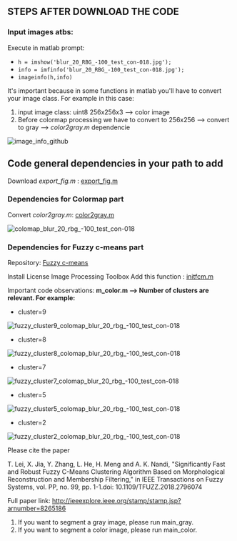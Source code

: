 ## STEPS AFTER DOWNLOAD THE CODE
### Input images atbs:
Execute in matlab prompt:


* `h = imshow('blur_20_RBG_-100_test_con-018.jpg');`
* `info = imfinfo('blur_20_RBG_-100_test_con-018.jpg');` 
* `imageinfo(h,info)`

It's important because in some functions in matlab you'll have to convert your image class. For example in this case:

1) input image class: uint8 256x256x3   --> color image 
2) Before colormap processing we have to convert to 256x256  --> convert to gray --> *color2gray.m* dependencie


![image_info_github](https://user-images.githubusercontent.com/35488726/48940049-956bf780-ef16-11e8-9791-434c1f185506.JPG)


## Code general dependencies in your path to add 
Download *export_fig.m* : [export_fig.m](https://github.com/altmany/export_fig)

###  **Dependencies for Colormap part**
Convert *color2gray.m*: [color2gray.m](https://es.mathworks.com/matlabcentral/fileexchange/8214-gray-image-to-color-image-conversion )

![colomap_blur_20_rbg_-100_test_con-018](https://user-images.githubusercontent.com/35488726/48941280-2e047680-ef1b-11e8-8e58-17d0e785f2e4.jpg)

### **Dependencies for Fuzzy c-means part**
Repository: [Fuzzy c-means](https://es.mathworks.com/matlabcentral/fileexchange/66181-image-segmentation-using-fast-fuzzy-c-means-clusering)

Install License Image Processing Toolbox
Add this function : [initfcm.m](https://stackoverflow.com/questions/21083197/how-to-generate-fixed-cluster-of-fuzzy-c-mean-in-matlab)

Important code observations: 
**m_color.m --> Number of clusters are relevant. For example:**
 * cluster=9
 
![fuzzy_cluster9_colomap_blur_20_rbg_-100_test_con-018](https://user-images.githubusercontent.com/35488726/48944691-141d6080-ef28-11e8-97fb-0b057054603a.jpg)

 * cluster=8
 
![fuzzy_cluster8_colomap_blur_20_rbg_-100_test_con-018](https://user-images.githubusercontent.com/35488726/48944774-6494be00-ef28-11e8-92c5-8dd23392c44e.jpg)

 * cluster=7
 
![fuzzy_cluster7_colomap_blur_20_rbg_-100_test_con-018](https://user-images.githubusercontent.com/35488726/48944957-f1d81280-ef28-11e8-9ad3-b829ce6e9534.jpg)

 * cluster=5
 
![fuzzy_cluster5_colomap_blur_20_rbg_-100_test_con-018](https://user-images.githubusercontent.com/35488726/48945086-5dba7b00-ef29-11e8-8ffb-03155f00f799.jpg)

 * cluster=2
 
![fuzzy_cluster2_colomap_blur_20_rbg_-100_test_con-018](https://user-images.githubusercontent.com/35488726/48945195-bc7ff480-ef29-11e8-8e10-3174bd221b81.jpg)








Please cite the paper 

T. Lei, X. Jia, Y. Zhang, L. He, H. Meng and A. K. Nandi, "Significantly Fast and Robust Fuzzy C-Means Clustering Algorithm Based on Morphological Reconstruction and Membership Filtering," in IEEE Transactions on Fuzzy Systems, vol. PP, no. 99, pp. 1-1.doi: 10.1109/TFUZZ.2018.2796074

Full paper link: http://ieeexplore.ieee.org/stamp/stamp.jsp?arnumber=8265186 

1. If you want to segment a gray image, please run main_gray.
2. If you want to segment a color image, please run main_color.
